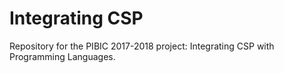 # Integrating CSP
Repository for the PIBIC 2017-2018 project: Integrating CSP with Programming Languages.

